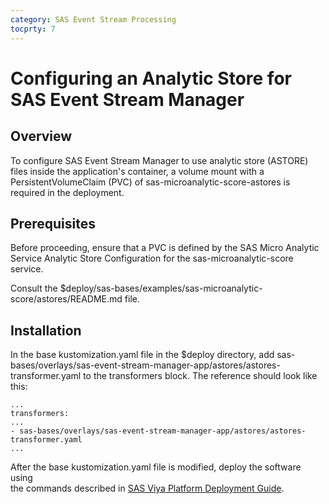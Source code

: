 ```yaml
---
category: SAS Event Stream Processing
tocprty: 7
---
```


# Configuring an Analytic Store for SAS Event Stream Manager

## Overview

To configure SAS Event Stream Manager to use analytic store (ASTORE) 
files inside the application's container, a volume mount with a PersistentVolumeClaim (PVC)
of sas-microanalytic-score-astores is required in the deployment.

## Prerequisites

Before proceeding, ensure that a PVC is defined by the SAS Micro Analytic Service Analytic Store 
Configuration for the sas-microanalytic-score service.

Consult the $deploy/sas-bases/examples/sas-microanalytic-score/astores/README.md file.

## Installation

In the base kustomization.yaml file in the $deploy directory, add 
sas-bases/overlays/sas-event-stream-manager-app/astores/astores-transformer.yaml to the 
transformers block. The reference should look like this:

```
...
transformers:
...
- sas-bases/overlays/sas-event-stream-manager-app/astores/astores-transformer.yaml
...
```

After the base kustomization.yaml file is modified, deploy the software using  
the commands described in [SAS Viya Platform Deployment Guide](http://documentation.sas.com/?cdcId=itopscdc&cdcVersion=default&docsetId=dplyml0phy0dkr&docsetTarget=titlepage.htm).